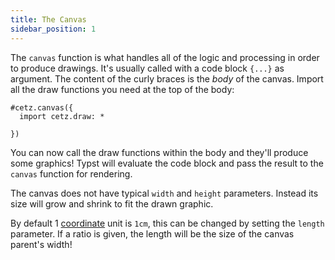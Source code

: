 ```yaml
---
title: The Canvas
sidebar_position: 1
---
```


The `canvas` function is what handles all of the logic and processing in order to produce drawings. It's usually called with a code block `{...}` as argument. The content of the curly braces is the *body* of the canvas. Import all the draw functions you need at the top of the body:
```typ
#cetz.canvas({
  import cetz.draw: *
  
})
```
You can now call the draw functions within the body and they'll produce some graphics! Typst will evaluate the code block and pass the result to the `canvas` function for rendering.

The canvas does not have typical `width` and `height` parameters. Instead its size will grow and shrink to fit the drawn graphic.

By default 1 [coordinate](/basics/coordinate-systems) unit is `1cm`, this can be changed by setting the `length` parameter. If a ratio is given, the length will be the size of the canvas parent's width!

